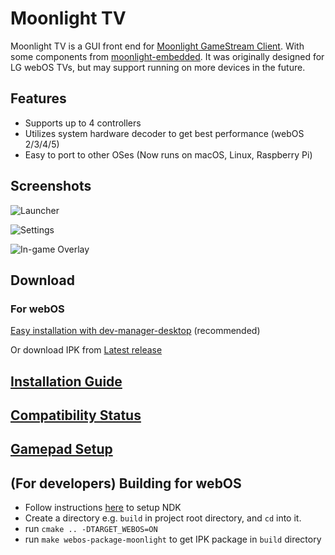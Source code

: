 # Moonlight TV

Moonlight TV is a GUI front end for [Moonlight GameStream Client](https://moonlight-stream.org/). With some components from [moonlight-embedded](https://github.com/irtimmer/moonlight-embedded).
It was originally designed for LG webOS TVs, but may support running on more devices in the future.

## Features

* Supports up to 4 controllers
* Utilizes system hardware decoder to get best performance (webOS 2/3/4/5)
* Easy to port to other OSes (Now runs on macOS, Linux, Raspberry Pi)

## Screenshots

![Launcher](https://user-images.githubusercontent.com/830358/135492540-5dae06fc-9653-4ff5-a6f3-c714ba0b58ac.png)

![Settings](https://user-images.githubusercontent.com/830358/135492547-6f9789a0-ae8a-42c9-ac11-7ecf921c83a0.png)

![In-game Overlay](https://user-images.githubusercontent.com/830358/135492550-fb3a3e4f-4835-4fde-93d7-c2761e85a712.png)

## Download

### For webOS

[Easy installation with dev-manager-desktop](https://github.com/webosbrew/dev-manager-desktop) (recommended)

Or download IPK from [Latest release](https://github.com/mariotaku/moonlight-tv/releases/latest)

## [Installation Guide](https://github.com/mariotaku/moonlight-tv/wiki/Installation-Guide)

## [Compatibility Status](https://github.com/mariotaku/moonlight-tv/wiki/Compatibility-Status)

## [Gamepad Setup](https://github.com/mariotaku/moonlight-tv/wiki/Gamepad-Setup)

## (For developers) Building for webOS

 - Follow instructions [here](https://github.com/webosbrew/meta-lg-webos-ndk) to setup NDK
 - Create a directory e.g. `build` in project root directory, and `cd` into it.
 - run `cmake .. -DTARGET_WEBOS=ON`
 - run `make webos-package-moonlight` to get IPK package in `build` directory